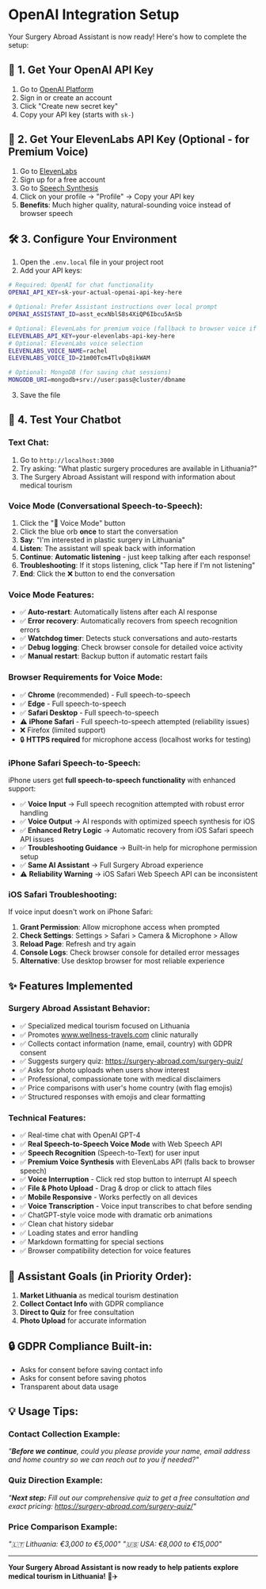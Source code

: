 # OpenAI Integration Setup

Your Surgery Abroad Assistant is now ready! Here's how to complete the setup:

## 🔑 **1. Get Your OpenAI API Key**

1. Go to [OpenAI Platform](https://platform.openai.com/api-keys)
2. Sign in or create an account
3. Click "Create new secret key"
4. Copy your API key (starts with `sk-`)

## 🎤 **2. Get Your ElevenLabs API Key (Optional - for Premium Voice)**

1. Go to [ElevenLabs](https://elevenlabs.io/)
2. Sign up for a free account
3. Go to [Speech Synthesis](https://elevenlabs.io/app/speech-synthesis)
4. Click on your profile → "Profile" → Copy your API key
5. **Benefits**: Much higher quality, natural-sounding voice instead of browser speech

## 🛠️ **3. Configure Your Environment**

1. Open the `.env.local` file in your project root
2. Add your API keys:

```bash
# Required: OpenAI for chat functionality
OPENAI_API_KEY=sk-your-actual-openai-api-key-here

# Optional: Prefer Assistant instructions over local prompt
OPENAI_ASSISTANT_ID=asst_ecxNblS8s4XiQP6Ibcu5AnSb

# Optional: ElevenLabs for premium voice (fallback to browser voice if not set)
ELEVENLABS_API_KEY=your-elevenlabs-api-key-here
# Optional: ElevenLabs voice selection
ELEVENLABS_VOICE_NAME=rachel
ELEVENLABS_VOICE_ID=21m00Tcm4TlvDq8ikWAM

# Optional: MongoDB (for saving chat sessions)
MONGODB_URI=mongodb+srv://user:pass@cluster/dbname
```

3. Save the file

## 🚀 **4. Test Your Chatbot**

### **Text Chat:**
1. Go to `http://localhost:3000`
2. Try asking: "What plastic surgery procedures are available in Lithuania?"
3. The Surgery Abroad Assistant will respond with information about medical tourism

### **Voice Mode (Conversational Speech-to-Speech):**
1. Click the "🎤 Voice Mode" button
2. Click the blue orb **once** to start the conversation
3. **Say**: "I'm interested in plastic surgery in Lithuania"
4. **Listen**: The assistant will speak back with information
5. **Continue**: **Automatic listening** - just keep talking after each response!
6. **Troubleshooting**: If it stops listening, click "Tap here if I'm not listening"
7. **End**: Click the ❌ button to end the conversation

### **Voice Mode Features:**
- ✅ **Auto-restart**: Automatically listens after each AI response
- ✅ **Error recovery**: Automatically recovers from speech recognition errors  
- ✅ **Watchdog timer**: Detects stuck conversations and auto-restarts
- ✅ **Debug logging**: Check browser console for detailed voice activity
- ✅ **Manual restart**: Backup button if automatic restart fails

### **Browser Requirements for Voice Mode:**
- ✅ **Chrome** (recommended) - Full speech-to-speech
- ✅ **Edge** - Full speech-to-speech
- ✅ **Safari Desktop** - Full speech-to-speech  
- ⚠️ **iPhone Safari** - Full speech-to-speech attempted (reliability issues)
- ❌ Firefox (limited support)
- 🔒 **HTTPS required** for microphone access (localhost works for testing)

### **iPhone Safari Speech-to-Speech:**
iPhone users get **full speech-to-speech functionality** with enhanced support:
- ✅ **Voice Input** → Full speech recognition attempted with robust error handling
- ✅ **Voice Output** → AI responds with optimized speech synthesis for iOS
- ✅ **Enhanced Retry Logic** → Automatic recovery from iOS Safari speech API issues
- ✅ **Troubleshooting Guidance** → Built-in help for microphone permission setup
- ✅ **Same AI Assistant** → Full Surgery Abroad experience
- ⚠️ **Reliability Warning** → iOS Safari Web Speech API can be inconsistent

### **iOS Safari Troubleshooting:**
If voice input doesn't work on iPhone Safari:
1. **Grant Permission**: Allow microphone access when prompted
2. **Check Settings**: Settings > Safari > Camera & Microphone > Allow
3. **Reload Page**: Refresh and try again
4. **Console Logs**: Check browser console for detailed error messages
5. **Alternative**: Use desktop browser for most reliable experience

## ✨ **Features Implemented**

### **Surgery Abroad Assistant Behavior:**
- ✅ Specialized medical tourism focused on Lithuania
- ✅ Promotes www.wellness-travels.com clinic naturally
- ✅ Collects contact information (name, email, country) with GDPR consent
- ✅ Suggests surgery quiz: https://surgery-abroad.com/surgery-quiz/
- ✅ Asks for photo uploads when users show interest
- ✅ Professional, compassionate tone with medical disclaimers
- ✅ Price comparisons with user's home country (with flag emojis)
- ✅ Structured responses with emojis and clear formatting

### **Technical Features:**
- ✅ Real-time chat with OpenAI GPT-4
- ✅ **Real Speech-to-Speech Voice Mode** with Web Speech API
- ✅ **Speech Recognition** (Speech-to-Text) for user input
- ✅ **Premium Voice Synthesis** with ElevenLabs API (falls back to browser speech)
- ✅ **Voice Interruption** - Click red stop button to interrupt AI speech
- ✅ **File & Photo Upload** - Drag & drop or click to attach files
- ✅ **Mobile Responsive** - Works perfectly on all devices
- ✅ **Voice Transcription** - Voice input transcribes to chat before sending
- ✅ ChatGPT-style voice mode with dramatic orb animations
- ✅ Clean chat history sidebar
- ✅ Loading states and error handling
- ✅ Markdown formatting for special sections
- ✅ Browser compatibility detection for voice features

## 🎯 **Assistant Goals (in Priority Order):**

1. **Market Lithuania** as medical tourism destination
2. **Collect Contact Info** with GDPR compliance  
3. **Direct to Quiz** for free consultation
4. **Photo Upload** for accurate information

## 🔒 **GDPR Compliance Built-in:**
- Asks for consent before saving contact info
- Asks for consent before saving photos
- Transparent about data usage

## 💡 **Usage Tips:**

### **Contact Collection Example:**
*"**Before we continue**, could you please provide your name, email address and home country so we can reach out to you if needed?"*

### **Quiz Direction Example:**
*"**Next step:** Fill out our comprehensive quiz to get a free consultation and exact pricing: https://surgery-abroad.com/surgery-quiz/"*

### **Price Comparison Example:**
*"🇱🇹 Lithuania: €3,000 to €5,000"*
*"🇺🇸 USA: €8,000 to €15,000"*

---

**Your Surgery Abroad Assistant is now ready to help patients explore medical tourism in Lithuania!** 🏥✈️
